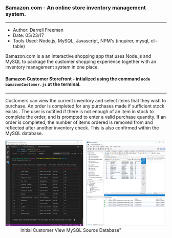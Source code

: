 ### Bamazon.com - An online store inventory management system.
***

- Author:  Darrell Freeman
- Date:  05/23/17
- Tools Used:  Node.js, MySQL, Javascript, NPM's (inquirer, mysql, cli-table)

Bamazon.com is a an interactive shopping app that uses Node.js and MySQL to package the customer shopping experience together with an inventory management system in one place.

#### Bamazon Customer Storefront - intialized using the command `node bamazonCustomer.js` at the terminal.
***

Customers can view the current inventory and select items that they wish to purchase.  An order is completed for any purchases made if sufficient stock exists .  The user is notified if there is not enough of an item in stock to complete the order, and is prompted to enter a valid purchase quantity.  If an order is completed, the number of items ordered is removed from and reflected after another inventory check.  This is also confirmed within the MySQL database. 

![Bamazon Store](images/cust1.png)
&nbsp;&nbsp;&nbsp;&nbsp;&nbsp;&nbsp;&nbsp;&nbsp;&nbsp;&nbsp;&nbsp;&nbsp;Initial Customer View                                  MySQL Source Database"

